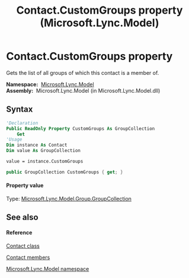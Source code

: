 ﻿---
title: Contact.CustomGroups property  (Microsoft.Lync.Model)
TOCTitle: 'CustomGroups property '
ms:assetid: P:Microsoft.Lync.Model.Contact.CustomGroups_DI_3_UC_OCS14MrefLyncWPF
ms:mtpsurl: https://msdn.microsoft.com/en-us/library/microsoft.lync.model.contact.customgroups_di_3_uc_ocs14mreflyncwpf(v=office.15)
ms:contentKeyID: 48600920
ms.date: 07/28/2014
mtps_version: v=office.15
f1_keywords:
- Microsoft.Lync.Model.Contact.CustomGroups
dev_langs:
- CSharp
- JScript
- VB
- other
---

# Contact.CustomGroups property

Gets the list of all groups of which this contact is a member of.

**Namespace:**  [Microsoft.Lync.Model](microsoft-lync-model-namespace_2.md)  
**Assembly:**  Microsoft.Lync.Model (in Microsoft.Lync.Model.dll)

## Syntax

``` vb
'Declaration
Public ReadOnly Property CustomGroups As GroupCollection
    Get
'Usage
Dim instance As Contact
Dim value As GroupCollection

value = instance.CustomGroups
```

``` csharp
public GroupCollection CustomGroups { get; }
```

#### Property value

Type: [Microsoft.Lync.Model.Group.GroupCollection](groupcollection-class-microsoft-lync-model-group_2.md)  

## See also

#### Reference

[Contact class](contact-class-microsoft-lync-model_2.md)

[Contact members](contact-members-microsoft-lync-model_2.md)

[Microsoft.Lync.Model namespace](microsoft-lync-model-namespace_2.md)

